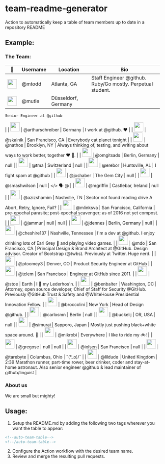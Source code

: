 # team-readme-generator

Action to automatically keep a table of team members up to date in a repository README 

## Example:

### The Team:

<!--auto-team-table-->
| 👤 | Username | Location | Bio |
| --- | --- | --- | --- |
| <img src="https://avatars.githubusercontent.com/u/182?v=4" width="30" /> | @mtodd | Atlanta, GA | Staff Engineer @github. Ruby/Go mostly. Perpetual student. |
| <img src="https://avatars.githubusercontent.com/u/829?v=4" width="30" /> | @mutle | Düsseldorf, Germany | 
    Senior Engineer at @github
 |
| <img src="https://avatars.githubusercontent.com/u/2195?v=4" width="30" /> | @arthurschreiber | Germany | I work at @github. ❤️  |
| <img src="https://avatars.githubusercontent.com/u/2546?v=4" width="30" /> | @skalnik | San Francisco, CA | Everybody cat planet tonight |
| <img src="https://avatars.githubusercontent.com/u/4215?v=4" width="30" /> | @nathos | Brooklyn, NY | Always thinking of, testing, and writing about ways to work better, together ❤️  👫. |
| <img src="https://avatars.githubusercontent.com/u/4619?v=4" width="30" /> | @omgitsads | Berlin, Germany | null |
| <img src="https://avatars.githubusercontent.com/u/4719?v=4" width="30" /> | @tma | Switzerland | null |
| <img src="https://avatars.githubusercontent.com/u/4887?v=4" width="30" /> | @erebor | Huntsville, AL | I fight spam at @github |
| <img src="https://avatars.githubusercontent.com/u/13760?v=4" width="30" /> | @joshaber | The Gem City | null |
| <img src="https://avatars.githubusercontent.com/u/17565?v=4" width="30" /> | @smashwilson | null | </> 🗣️ @  |
| <img src="https://avatars.githubusercontent.com/u/17725?v=4" width="30" /> | @mgriffin | Castlebar, Ireland | null |
| <img src="https://avatars.githubusercontent.com/u/30761?v=4" width="30" /> | @azizshamim | Nashville, TN | Sector not found reading drive A
Abort, Retry, Ignore, Fail? |
| <img src="https://avatars.githubusercontent.com/u/40415?v=4" width="30" /> | @mlinksva | San Francisco, California | pre-epochal parasite; post-epochal scavenger; as of 2016 not yet compost. |
| <img src="https://avatars.githubusercontent.com/u/41523?v=4" width="30" /> | @jammur | null | null |
| <img src="https://avatars.githubusercontent.com/u/65057?v=4" width="30" /> | @jdennes | Berlin, Germany | null |
| <img src="https://avatars.githubusercontent.com/u/82317?v=4" width="30" /> | @cheshire137 | Nashville, Tennessee | I'm a dev at @github. I enjoy drinking lots of Earl Grey 🍵 and playing video games. |
| <img src="https://avatars.githubusercontent.com/u/98681?v=4" width="30" /> | @mdo | San Francisco, CA | Principal Design & Brand Architect at @GitHub. Design advisor. Creator of Bootstrap (@twbs). Previously at Twitter. Huge nerd. |
| <img src="https://avatars.githubusercontent.com/u/103360?v=4" width="30" /> | @ptoomey3 | Denver, CO | Product Security Engineer at GitHub |
| <img src="https://avatars.githubusercontent.com/u/136521?v=4" width="30" /> | @tclem | San Francisco | Engineer at GitHub since 2011. |
| <img src="https://avatars.githubusercontent.com/u/203805?v=4" width="30" /> | @stoe | Earth | I 💚 my Lederhos'n.
 |
| <img src="https://avatars.githubusercontent.com/u/282759?v=4" width="30" /> | @benbalter | Washington, DC | Attorney, open source developer, Chief of Staff for Security @GitHub. Previously @GitHub Trust & Safety and @WhiteHouse Presidential Innovation Fellow. |
| <img src="https://avatars.githubusercontent.com/u/334891?v=4" width="30" /> | @broccolini | New York | Head of Design @github. |
| <img src="https://avatars.githubusercontent.com/u/335443?v=4" width="30" /> | @carlosmn | Berlin | null |
| <img src="https://avatars.githubusercontent.com/u/371055?v=4" width="30" /> | @buckelij | OR, USA | null |
| <img src="https://avatars.githubusercontent.com/u/378023?v=4" width="30" /> | @simurai | Sapporo, Japan | Mostly just pushing black+white space around. 🏁 |
| <img src="https://avatars.githubusercontent.com/u/423347?v=4" width="30" /> | @mikrobi | Everywhere | I like to ride my 🚲! |
| <img src="https://avatars.githubusercontent.com/u/427255?v=4" width="30" /> | @gregose | null | null |
| <img src="https://avatars.githubusercontent.com/u/553742?v=4" width="30" /> | @iolsen | San Francisco | null |
| <img src="https://avatars.githubusercontent.com/u/564113?v=4" width="30" /> | @tarebyte | Columbus, Ohio | ¯\(°_o)/¯ |
| <img src="https://avatars.githubusercontent.com/u/627280?v=4" width="30" /> | @lildude | United Kingdom | 2:39 Marathon runner, part-time rower, beer drinker, coder and stay-at-home astronaut. Also senior engineer @github & lead maintainer of github/linguist |
<!--/auto-team-table-->

### About us

We are small but mighty!

## Usage:

1. Setup the README.md by adding the following two tags wherever you want the table to appear:

```markdown
<!--auto-team-table-->
<!--/auto-team-table-->
```

2. Configure the Action workflow with the desired team name.
3. Review and merge the resulting pull requests.
